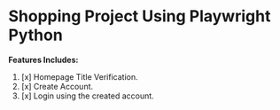 # Shopping Project Using Playwright Python

**Features Includes:**

1. [x] Homepage Title Verification.
2. [x] Create Account.
3. [x] Login using the created account.